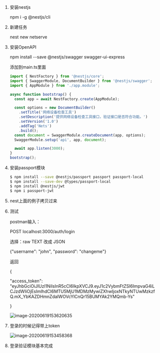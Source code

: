 1. 安装nestjs

   npm i -g @nestjs/cli

2. 新建任务

   nest new netserve

3. 安装OpenAPI

   npm install --save @nestjs/swagger swagger-ui-express 

   添加到main.ts里面

   ```typescript
   import { NestFactory } from '@nestjs/core';
   import { SwaggerModule, DocumentBuilder } from '@nestjs/swagger';
   import { AppModule } from './app.module';
   
   async function bootstrap() {
     const app = await NestFactory.create(AppModule);
   
     const options = new DocumentBuilder()
       .setTitle('网络设备检查工具')
       .setDescription('提供网络设备检查工具接口，验证接口是否符合功能。')
       .setVersion('1.0')
       .addTag('Nets')
       .build();
     const document = SwaggerModule.createDocument(app, options);
     SwaggerModule.setup('api', app, document);
   
     await app.listen(3000);
   }
   bootstrap();
   ```

4. 安装passport模块

   ```bash
   $ npm install --save @nestjs/passport passport passport-local
   $ npm install --save-dev @types/passport-local
   $ npm install @nestjs/jwt
   $ npm i passport-jwt
   ```

5. nest上面的例子拷贝过来

6. 测试

   postman输入：

   POST localhost:3000/auth/login

   选择：raw   TEXT 改成 JSON

   {"username": "john", "password": "changeme"}

   返回

   {

     "access_token": "eyJhbGciOiJIUzI1NiIsInR5cCI6IkpXVCJ9.eyJ1c2VybmFtZSI6ImpvaG4iLCJzdWIiOjEsImlhdCI6MTU5MjU1MDMzMywiZXhwIjoxNTkyNTUwMzkzfQ.mX_YbKAZDHmnZdaIWOVcYlCnQr15BUMYAk2YMQmb-Ys"

   }

   ![image-20200619153620635](F:\AKNets\nets\backend\image-20200619153620635.png)

7. 登录的时候记得带上token

   ![image-20200619153458368](F:\AKNets\nets\backend\image-20200619153458368.png)

8. 登录验证模块基本完成





